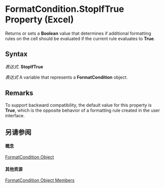 
# FormatCondition.StopIfTrue Property (Excel)

Returns or sets a  **Boolean** value that determines if additional formatting rules on the cell should be evaluated if the current rule evaluates to **True**.


## Syntax

 _表达式_. **StopIfTrue**

 _表达式_ A variable that represents a **FormatCondition** object.


## Remarks

To support backward compatibility, the default value for this property is  **True**, which is the opposite behavior of a formatting rule created in the user interface.


## 另请参阅


#### 概念


[FormatCondition Object](38a2bca9-9b28-3ef2-8c7a-4d35a27229ec.md)
#### 其他资源


[FormatCondition Object Members](http://msdn.microsoft.com/library/8f4bebce-0bf4-03de-62f0-4454ea699c5f%28Office.15%29.aspx)